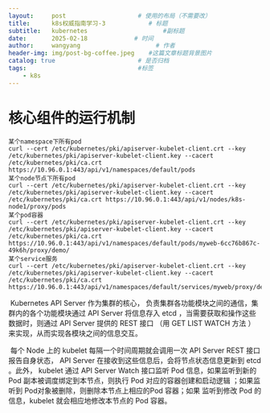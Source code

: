 ```yaml
---
layout:     post                    # 使用的布局（不需要改）
title:      k8s权威指南学习-3            # 标题 
subtitle:   kubernetes                     #副标题
date:       2025-02-18             # 时间
author:     wangyang                     # 作者
header-img: img/post-bg-coffee.jpeg    #这篇文章标题背景图片
catalog: true                       # 是否归档
tags:                               #标签
    - k8s
---
```


# 核心组件的运行机制

```
某个namespace下所有pod
curl --cert /etc/kubernetes/pki/apiserver-kubelet-client.crt --key /etc/kubernetes/pki/apiserver-kubelet-client.key --cacert /etc/kubernetes/pki/ca.crt https://10.96.0.1:443/api/v1/namespaces/default/pods
某个node节点下所有pod
curl --cert /etc/kubernetes/pki/apiserver-kubelet-client.crt --key /etc/kubernetes/pki/apiserver-kubelet-client.key --cacert /etc/kubernetes/pki/ca.crt https://10.96.0.1:443/api/v1/nodes/k8s-node1/proxy/pods
某个pod容器
curl --cert /etc/kubernetes/pki/apiserver-kubelet-client.crt --key /etc/kubernetes/pki/apiserver-kubelet-client.key --cacert /etc/kubernetes/pki/ca.crt https://10.96.0.1:443/api/v1/namespaces/default/pods/myweb-6cc76b867c-49k6h/proxy/demo/
某个service服务
curl --cert /etc/kubernetes/pki/apiserver-kubelet-client.crt --key /etc/kubernetes/pki/apiserver-kubelet-client.key --cacert /etc/kubernetes/pki/ca.crt https://10.96.0.1:443/api/v1/namespaces/default/services/myweb/proxy/demo/
```

​        Kubernetes API Server 作为集群的核心， 负责集群各功能模块之间的通信，集群内的各个功能模块通过 API Server 将信息存入 etcd ，当需要获取和操作这些数据时，则通过 API Server 提供的 REST 接口 （用 GET LIST WATCH 方法 ）来实现，从而实现各模块之间的信息交互。

​        每个 Node 上的 kubelet 每隔一个时间周期就会调用一次 API Server REST 接口报告自身状态， API Server 在接收到这些信息后，会将节点状态信息更新到 etcd 。此外， kubelet 通过 API Server Watch 接口监听 Pod 信息，如果监听到新的 Pod 副本被调度绑定到本节点，则执行 Pod 对应的容器创建和启动逻辑 ；如果监听到 Pod对象被删除，则删除本节点上相应的Pod 容器；如果 监听到修改 Pod 的信息，kubelet 就会相应地修改本节点的 Pod 容器。
